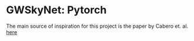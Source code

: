 # GWSkyNet: Pytorch
The main source of inspiration for this project is the paper by Cabero et. al. [here](https://arxiv.org/abs/2010.11829)
